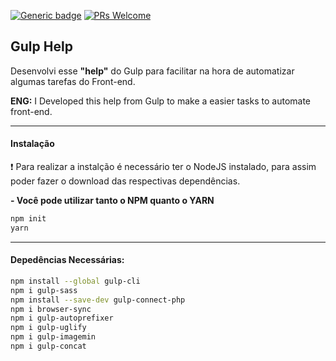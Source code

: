 [![Generic badge](https://img.shields.io/badge/<EmDesenvolvimento>-<COLOR>.svg)](https://shields.io/)
[![PRs Welcome](https://img.shields.io/badge/PRs-welcome-brightgreen.svg?style=flat-square)](http://makeapullrequest.com)

## Gulp Help

Desenvolvi esse **"help"** do Gulp para facilitar na hora de automatizar algumas tarefas do Front-end.

**ENG:** I Developed this help from Gulp to make a easier tasks to automate front-end.


------------

#### Instalação
:exclamation:  Para realizar a instalção é necessário ter o NodeJS instalado, para assim poder fazer o download das respectivas dependências. 

**- Você pode utilizar tanto o NPM quanto o YARN**

```bash
npm init
yarn
```

------------

#### Depedências Necessárias:
```bash
npm install --global gulp-cli
npm i gulp-sass 
npm install --save-dev gulp-connect-php 
npm i browser-sync
npm i gulp-autoprefixer
npm i gulp-uglify
npm i gulp-imagemin
npm i gulp-concat
```